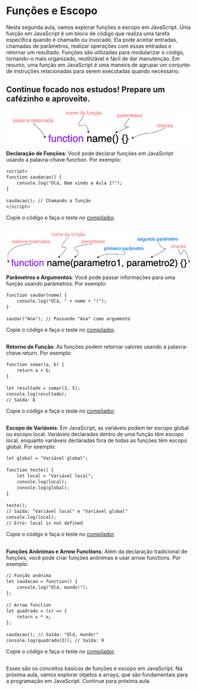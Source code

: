 ## <h1>Funções e Escopo</h1>

Nesta segunda aula, vamos explorar funções e escopo em JavaScript. 
Uma função em JavaScript é um bloco de código que realiza uma tarefa específica quando é chamado ou invocado. Ela pode aceitar entradas, chamadas de parâmetros, realizar operações com essas entradas e retornar um resultado. Funções são utilizadas para modularizar o código, tornando-o mais organizado, reutilizável e fácil de dar manutenção. Em resumo, uma função em JavaScript é uma maneira de agrupar um conjunto de instruções relacionadas para serem executadas quando necessário.

## Continue focado nos estudos! Prepare um cafézinho e aproveite.

<img src="/img/func1.png">

**Declaração de Funções**: Você pode declarar funções em JavaScript usando a palavra-chave function. Por exemplo:
```
<script>
function saudacao() {
    console.log("Olá, Bem vindo a Aula 2!");
}

saudacao(); // Chamando a função
</script>

```
Copie o código e faça o teste no [compilador](https://onecompiler.com/javascript).

##  


<img src="/img/func2.png">

**Parâmetros e Argumentos**: Você pode passar informações para uma função usando parâmetros. Por exemplo:
```
function saudar(nome) {
    console.log("Olá, " + nome + "!");
}

saudar("Ana"); // Passando "Ana" como argumento

```
Copie o código e faça o teste no [compilador](https://onecompiler.com/javascript).

##  

**Retorno de Função**: As funções podem retornar valores usando a palavra-chave return. Por exemplo:
```
function somar(a, b) {
    return a + b;
}

let resultado = somar(3, 5);
console.log(resultado);
// Saída: 8

```
Copie o código e faça o teste no [compilador](https://onecompiler.com/javascript).

##  

**Escopo de Variáveis**: Em JavaScript, as variáveis podem ter escopo global ou escopo local. Variáveis declaradas dentro de uma função têm escopo local, enquanto variáveis declaradas fora de todas as funções têm escopo global. Por exemplo:
```
let global = "Variável global";

function teste() {
    let local = "Variável local";
    console.log(local);
    console.log(global);
}

teste();
// Saída: "Variável local" e "Variável global"
console.log(local);
// Erro: local is not defined

```
Copie o código e faça o teste no [compilador](https://onecompiler.com/javascript).

##  


**Funções Anônimas e Arrow Functions**:  Além da declaração tradicional de funções, você pode criar funções anônimas e usar arrow functions. Por exemplo:
```
// Função anônima
let saudacao = function() {
    console.log("Olá, mundo!");
};

// Arrow function
let quadrado = (x) => {
    return x * x;
};

saudacao(); // Saída: "Olá, mundo!"
console.log(quadrado(3)); // Saída: 9

```
Copie o código e faça o teste no [compilador](https://onecompiler.com/javascript).

##  


Esses são os conceitos básicos de funções e escopo em JavaScript. Na próxima aula, vamos explorar objetos e arrays, que são fundamentais para a programação em JavaScript. Continue para próxima aula.


